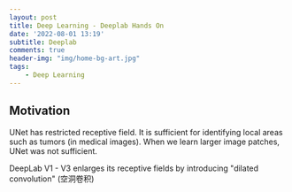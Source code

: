 ```yaml
---
layout: post
title: Deep Learning - Deeplab Hands On
date: '2022-08-01 13:19'
subtitle: Deeplab
comments: true
header-img: "img/home-bg-art.jpg"
tags:
    - Deep Learning
---
```


## Motivation

UNet has restricted receptive field. It is sufficient for identifying local areas such as tumors (in medical images). When we learn larger image patches, UNet was not sufficient.

DeepLab V1 - V3 enlarges its receptive fields by introducing "dilated convolution" (空洞卷积)
